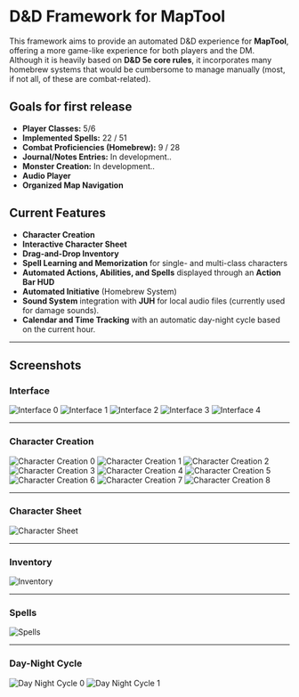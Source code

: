 # D&D Framework for MapTool

This framework aims to provide an automated D&D experience for **MapTool**, offering a more game-like experience for both players and the DM. Although it is heavily based on **D&D 5e core rules**, it incorporates many homebrew systems that would be cumbersome to manage manually (most, if not all, of these are combat-related).  

## Goals for first release

- **Player Classes:** 5/6
- **Implemented Spells:** 22 / 51
- **Combat Proficiencies (Homebrew):** 9 / 28
- **Journal/Notes Entries:** In development..
- **Monster Creation:** In development..
- **Audio Player**
- **Organized Map Navigation**

## Current Features

- **Character Creation**  
- **Interactive Character Sheet**  
- **Drag-and-Drop Inventory**  
- **Spell Learning and Memorization** for single- and multi-class characters  
- **Automated Actions, Abilities, and Spells** displayed through an **Action Bar HUD**
- **Automated Initiative** (Homebrew System)
- **Sound System** integration with **JUH** for local audio files (currently used for damage sounds).
- **Calendar and Time Tracking** with an automatic day-night cycle based on the current hour.

---

## Screenshots

### Interface

![Interface 0](https://raw.githubusercontent.com/lucas-rodrigues-goes/framework-dnd/main/screenshots/Interface%200.png)
![Interface 1](https://raw.githubusercontent.com/lucas-rodrigues-goes/framework-dnd/main/screenshots/Interface%201.png)
![Interface 2](https://raw.githubusercontent.com/lucas-rodrigues-goes/framework-dnd/main/screenshots/Interface%202.png)
![Interface 3](https://raw.githubusercontent.com/lucas-rodrigues-goes/framework-dnd/main/screenshots/Interface%203.png)
![Interface 4](https://raw.githubusercontent.com/lucas-rodrigues-goes/framework-dnd/main/screenshots/Interface%204.png)

---

### Character Creation

![Character Creation 0](https://raw.githubusercontent.com/lucas-rodrigues-goes/framework-dnd/main/screenshots/Character%20Creation%200.png)
![Character Creation 1](https://raw.githubusercontent.com/lucas-rodrigues-goes/framework-dnd/main/screenshots/Character%20Creation%201.png)
![Character Creation 2](https://raw.githubusercontent.com/lucas-rodrigues-goes/framework-dnd/main/screenshots/Character%20Creation%202.png)
![Character Creation 3](https://raw.githubusercontent.com/lucas-rodrigues-goes/framework-dnd/main/screenshots/Character%20Creation%203.png)
![Character Creation 4](https://raw.githubusercontent.com/lucas-rodrigues-goes/framework-dnd/main/screenshots/Character%20Creation%204.png)
![Character Creation 5](https://raw.githubusercontent.com/lucas-rodrigues-goes/framework-dnd/main/screenshots/Character%20Creation%205.png)
![Character Creation 6](https://raw.githubusercontent.com/lucas-rodrigues-goes/framework-dnd/main/screenshots/Character%20Creation%206.png)
![Character Creation 7](https://raw.githubusercontent.com/lucas-rodrigues-goes/framework-dnd/main/screenshots/Character%20Creation%207.png)
![Character Creation 8](https://raw.githubusercontent.com/lucas-rodrigues-goes/framework-dnd/main/screenshots/Character%20Creation%208.png)

---

### Character Sheet

![Character Sheet](https://raw.githubusercontent.com/lucas-rodrigues-goes/framework-dnd/main/screenshots/Character%20Sheet.png)

---

### Inventory

![Inventory](https://raw.githubusercontent.com/lucas-rodrigues-goes/framework-dnd/main/screenshots/Inventory.png)

---

### Spells

![Spells](https://raw.githubusercontent.com/lucas-rodrigues-goes/framework-dnd/main/screenshots/Spells.png)

---

### Day-Night Cycle

![Day Night Cycle 0](https://raw.githubusercontent.com/lucas-rodrigues-goes/framework-dnd/main/screenshots/Day%20Night%20Cycle%200.png)
![Day Night Cycle 1](https://raw.githubusercontent.com/lucas-rodrigues-goes/framework-dnd/main/screenshots/Day%20Night%20Cicle%201.png)
